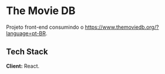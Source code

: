 
# The Movie DB

Projeto front-end consumindo o https://www.themoviedb.org/?language=pt-BR.


## Tech Stack

**Client:** React.


